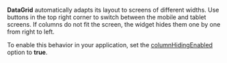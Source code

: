 **DataGrid** automatically adapts its layout to screens of different widths. Use buttons in the top right corner to switch between the mobile and tablet screens. If columns do not fit the screen, the widget hides them one by one from right to left. 

To enable this behavior in your application, set the [columnHidingEnabled](/Documentation/ApiReference/UI_Widgets/dxDataGrid/Configuration/#columnHidingEnabled) option to **true**.